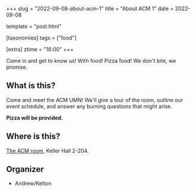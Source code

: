 +++
slug = "2022-09-08-about-acm-1"
title = "About ACM 1"
date = 2022-09-08

template = "post.html"

[taxonomies]
tags = ["food"]

[extra]
ztime = "16:00"
+++

Come in and get to know us! With food! Pizza food! We don't bite, we promise.

<!-- more --> 

## What is this?

Come and meet the ACM UMN! We'll give a tour of the room, outline
our event schedule, and answer any burning questions that might arise.

**Pizza will be provided.**

## Where is this?

[The ACM room](/room), Keller Hall 2-204.

## Organizer

* Andrew/Kelton

